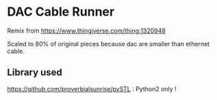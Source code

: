 # DAC Cable Runner

Remix from https://www.thingiverse.com/thing:1320948

Scaled to 80% of original pieces because dac are smaller than ethernet cable.

## Library used

https://github.com/proverbialsunrise/pySTL : Python2 only !

